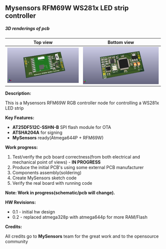 ## Mysensors RFM69W WS281x LED strip controller

##### 3D renderings of pcb

Top view | Bottom view
------------ | -------------
![Alt text](3d/renderings/ws281x_led_strip_controller_top.png?raw=true "top view") | ![Alt text](3d/renderings/ws281x_led_strip_controller_bottom.png?raw=true "bottom view")



**Description:**

This is a Mysensors RFM69W RGB controller node for controlling a WS281x LED strip

**Key Features:**

 - **AT25DF512C-SSHN-B** SPI flash module for OTA
 - **ATSHA204A** for signing
 - **MySensors** ready(Atmega644P + RFM69W)

**Work progress:**

 1. Test/verify the pcb board correctness(from both electrical and mechanical point of views) - **IN PROGRESS**
 2. Produce the initial PCB's using some external PCB manufacturer
 3. Components assembly(soldering)
 4. Create MySensors sketch code
 5. Verify the real board with running code

**Note: Work in progress(schematic/pcb will change).**

**HW Revisions:**
 - 0.1 - initial hw design
 - 0.2 - replaced atmega328p with atmega644p for more RAM/Flash

**Credits:**
  
  All credits go to **MySensors** team for the great work and to the opensource community
